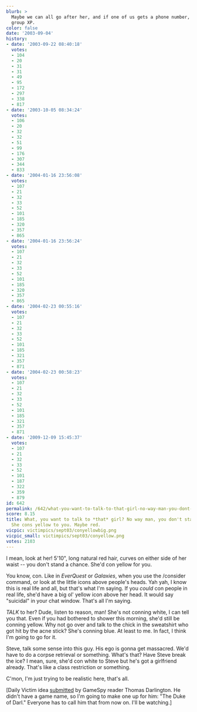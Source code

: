 ```yaml
---
blurb: >
  Maybe we can all go after her, and if one of us gets a phone number, we all get
  group XP.
color: false
date: '2003-09-04'
history:
- date: '2003-09-22 08:40:18'
  votes:
  - 104
  - 20
  - 31
  - 31
  - 49
  - 95
  - 172
  - 297
  - 338
  - 817
- date: '2003-10-05 08:34:24'
  votes:
  - 106
  - 20
  - 32
  - 32
  - 51
  - 99
  - 176
  - 307
  - 344
  - 833
- date: '2004-01-16 23:56:08'
  votes:
  - 107
  - 21
  - 32
  - 33
  - 52
  - 101
  - 185
  - 320
  - 357
  - 865
- date: '2004-01-16 23:56:24'
  votes:
  - 107
  - 21
  - 32
  - 33
  - 52
  - 101
  - 185
  - 320
  - 357
  - 865
- date: '2004-02-23 00:55:16'
  votes:
  - 107
  - 21
  - 32
  - 33
  - 52
  - 101
  - 185
  - 321
  - 357
  - 871
- date: '2004-02-23 00:58:23'
  votes:
  - 107
  - 21
  - 32
  - 33
  - 52
  - 101
  - 185
  - 321
  - 357
  - 871
- date: '2009-12-09 15:45:37'
  votes:
  - 107
  - 21
  - 32
  - 33
  - 52
  - 101
  - 187
  - 322
  - 359
  - 879
id: 642
permalink: /642/what-you-want-to-talk-to-that-girl-no-way-man-you-dont-stand-a-chance-she-cons-yellow-to-you-maybe-red/
score: 8.15
title: What, you want to talk to *that* girl? No way man, you don't stand a chance.
  She cons yellow to you. Maybe red.
vicpic: victimpics/sept03/conyellowbig.png
vicpic_small: victimpics/sept03/conyellow.png
votes: 2103
---
```


I mean, look at her! 5'10", long natural red hair, curves on either side
of her waist -- you don't stand a chance. She'd con yellow for you.

You know, con. Like in *EverQuest* or *Galaxies*, when you use the
/consider command, or look at the little icons above people's heads. Yah
yah, I know this is real life and all, but that's what I'm saying. If
you *could* con people in real life, she'd have a big ol' yellow icon
above her head. It would say "suicidal" in your chat window. That's all
I'm saying.

*TALK* to her? Dude, listen to reason, man! She's not conning white, I
can tell you that. Even if you had bothered to shower this morning,
she'd still be conning yellow. Why not go over and talk to the chick in
the sweatshirt who got hit by the acne stick? She's conning blue. At
least to me. In fact, I think I'm going to go for it.

Steve, talk some sense into this guy. His ego is gonna get massacred.
We'd have to do a corpse retrieval or something. What's that? Have Steve
break the ice? I mean, sure, she'd con white to Steve but he's got a
girlfriend already. That's like a class restriction or something.

C'mon, I'm just trying to be realistic here, that's all.

\[Daily Victim idea
[submitted](https://web.archive.org/web/20030904000000/http://feedback.gamespy.com/)
by GameSpy reader Thomas Darlington. He didn't have a game name, so I'm
going to make one up for him: "The Duke of Darl." Everyone has to call
him that from now on. I'll be watching.\]